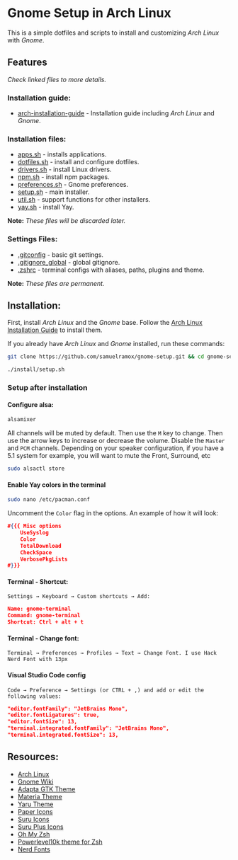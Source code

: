 # Gnome Setup in Arch Linux

This is a simple dotfiles and scripts to install and customizing _Arch Linux_ with _Gnome_.

## Features

_Check linked files to more details._

### Installation guide:

- [arch-installation-guide](arch-installation-guide.md) - Installation guide including _Arch Linux_ and _Gnome_.

### Installation files:

- [apps.sh](install/apps.sh) - installs applications.
- [dotfiles.sh](install/dotfiles.sh) - install and configure dotfiles.
- [drivers.sh](install/drivers.sh) - install Linux drivers.
- [npm.sh](install/npm.sh) - install npm packages.
- [preferences.sh](install/preferences.sh) - Gnome preferences.
- [setup.sh](install/setup.sh) - main installer.
- [util.sh](install/util.sh) - support functions for other installers.
- [yay.sh](install/yay.sh) - install Yay.

**Note:** _These files will be discarded later._

### Settings Files:

- [.gitconfig](.gitconfig) - basic git settings.
- [.gitignore_global](.gitignore_global) - global gitignore.
- [.zshrc](.zshrc) - terminal configs with aliases, paths, plugins and theme.

**Note:** _These files are permanent._

## Installation:

First, install _Arch Linux_ and the _Gnome_ base. Follow the [Arch Linux Installation Guide](arch-installation-guide.md) to install them.

If you already have _Arch Linux_ and _Gnome_ installed, run these commands:

```bash
git clone https://github.com/samuelramox/gnome-setup.git && cd gnome-setup

./install/setup.sh
```

### Setup after installation

#### Configure alsa:

```bash
alsamixer
```

All channels will be muted by default. Then use the `M` key to change. Then use the arrow keys to increase or decrease the volume. Disable the `Master` and `PCM` channels. Depending on your speaker configuration, if you have a 5.1 system for example, you will want to mute the Front, Surround, etc

```bash
sudo alsactl store
```

#### Enable Yay colors in the terminal

```bash
sudo nano /etc/pacman.conf
```

Uncomment the `Color` flag in the options. An example of how it will look:

```json
#{{{ Misc options
    UseSyslog
    Color
    TotalDownload
    CheckSpace
    VerbosePkgLists
#}}}
```

#### Terminal - Shortcut:

`Settings → Keyboard → Custom shortcuts → Add:`

```json
Name: gnome-terminal
Command: gnome-terminal
Shortcut: Ctrl + alt + t
```

#### Terminal - Change font:

`Terminal → Preferences → Profiles → Text → Change Font. I use Hack Nerd Font with 13px`

#### Visual Studio Code config

`Code → Preference → Settings (or CTRL + ,) and add or edit the following values:`

```json
"editor.fontFamily": "JetBrains Mono",
"editor.fontLigatures": true,
"editor.fontSize": 13,
"terminal.integrated.fontFamily": "JetBrains Mono",
"terminal.integrated.fontSize": 13,
```

## Resources:

- [Arch Linux](https://www.archlinux.org/)
- [Gnome Wiki](https://wiki.archlinux.org/index.php/GNOME)
- [Adapta GTK Theme](https://github.com/adapta-project/adapta-gtk-theme)
- [Materia Theme](https://github.com/nana-4/materia-theme)
- [Yaru Theme](https://github.com/ubuntu/yaru)
- [Paper Icons](https://snwh.org/paper)
- [Suru Icons](https://snwh.org/suru)
- [Suru Plus Icons](https://github.com/gusbemacbe/suru-plus)
- [Oh My Zsh](https://github.com/robbyrussell/oh-my-zsh)
- [Powerlevel10k theme for Zsh](https://github.com/romkatv/powerlevel10k)
- [Nerd Fonts](https://nerdfonts.com/)
